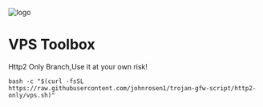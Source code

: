 ![logo](https://raw.githubusercontent.com/johnrosen1/trojan-gfw-script/master/logo.png)
# VPS Toolbox
Http2 Only Branch,Use it at your own risk!
```
bash -c "$(curl -fsSL https://raw.githubusercontent.com/johnrosen1/trojan-gfw-script/http2-only/vps.sh)"
```


